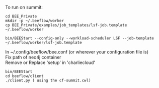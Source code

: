 To run on summit:

```
cd BEE_Private
mkdir -p ~/.beeflow/worker
cp BEE_Private/examples/job_templates/lsf-job.template ~/.beeflow/worker

bin/BEEStart --config-only --workload-scheduler LSF --job-template ~/.beeflow/worker/lsf-job.template
```
In  ~/.config/beeflow/bee.conf (or wherever your configuration file is)  
    Fix path of neo4j container  
    Remove or Replace 'setup' in 'charliecloud'  

```
bin/BEEStart
cd beeflow/client
./client.py ( using the cf-summit.cwl)
```

